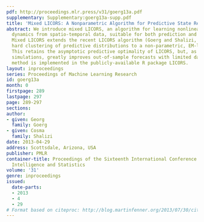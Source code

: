 ```yaml
---
pdf: http://proceedings.mlr.press/v31/goerg13a.pdf
supplementary: Supplementary:goerg13a-supp.pdf
title: 'Mixed LICORS: A Nonparametric Algorithm for Predictive State Reconstruction'
abstract: We introduce mixed LICORS, an algorithm for learning nonlinear, high-dimensional
  dynamics from spatio-temporal data, suitable for both prediction and simulation.
  Mixed LICORS extends the recent LICORS algorithm (Goerg and Shalizi, 2012) from
  hard clustering of predictive distributions to a non-parametric, EM-like soft clustering.
  This retains the asymptotic predictive optimality of LICORS, but, as we show in
  simulations, greatly improves out-of-sample forecasts with limited data. The new
  method is implemented in the publicly-available R package LICORS.
layout: inproceedings
series: Proceedings of Machine Learning Research
id: goerg13a
month: 0
firstpage: 289
lastpage: 297
page: 289-297
sections: 
author:
- given: Georg
  family: Goerg
- given: Cosma
  family: Shalizi
date: 2013-04-29
address: Scottsdale, Arizona, USA
publisher: PMLR
container-title: Proceedings of the Sixteenth International Conference on Artificial
  Intelligence and Statistics
volume: '31'
genre: inproceedings
issued:
  date-parts:
  - 2013
  - 4
  - 29
# Format based on citeproc: http://blog.martinfenner.org/2013/07/30/citeproc-yaml-for-bibliographies/
---
```

